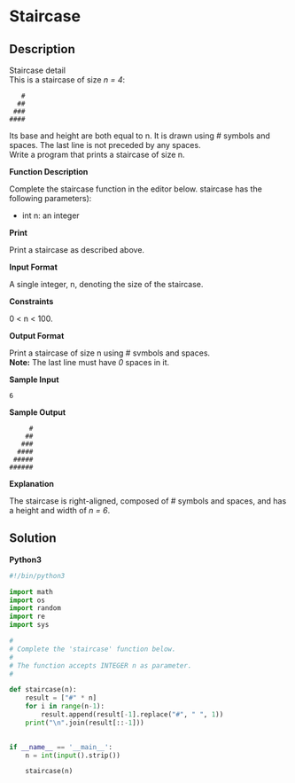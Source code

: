 # Staircase


## Description
Staircase detail\
This is a staircase of size _n = 4_:
```
   #
  ##
 ###
####
```
Its base and height are both equal to n. It is drawn using # symbols and spaces. The last line is not preceded by any spaces.\
Write a program that prints a staircase of size n.

**Function Description**

Complete the staircase function in the editor below.
staircase has the following parameters):
- int n: an integer

**Print**

Print a staircase as described above.

**Input Format**

A single integer, n, denoting the size of the staircase.

**Constraints**

0 < n < 100.

**Output Format**

Print a staircase of size n using # svmbols and spaces.\
**Note:** The last line must have _0_ spaces in it.

**Sample Input**

```
6
```

**Sample Output**

```
     #
    ##
   ###
  ####
 #####
######
```

**Explanation**

The staircase is right-aligned, composed of # symbols and spaces, and has a height and width of _n = 6_.


## Solution
**Python3**

```python
#!/bin/python3

import math
import os
import random
import re
import sys

#
# Complete the 'staircase' function below.
#
# The function accepts INTEGER n as parameter.
#

def staircase(n):
    result = ["#" * n]
    for i in range(n-1):
        result.append(result[-1].replace("#", " ", 1))
    print("\n".join(result[::-1]))
    

if __name__ == '__main__':
    n = int(input().strip())

    staircase(n)
```
